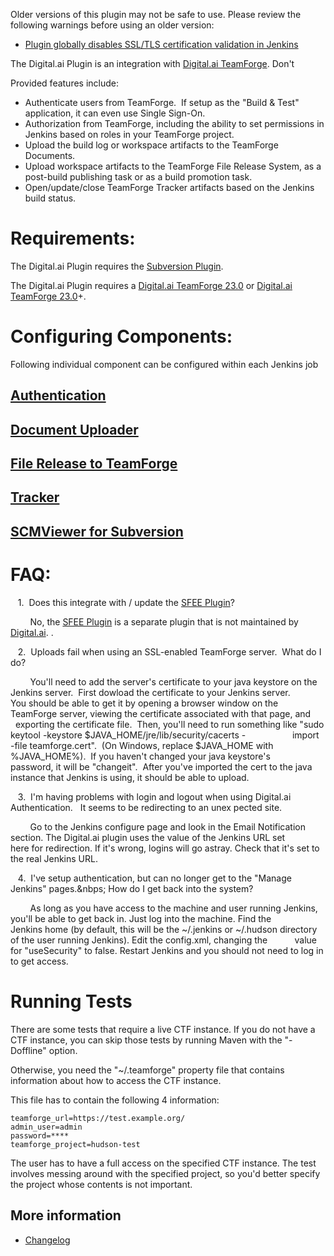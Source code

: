 Older versions of this plugin may not be safe to use. Please review the following warnings before using an older version:

-   [Plugin globally disables SSL/TLS certification validation in Jenkins](https://jenkins.io/security/advisory/2018-06-25/#SECURITY-941)

The Digital.ai Plugin is an integration with [Digital.ai TeamForge](https://digital.ai/products/teamforge/ "Digital.ai TeamForge"). Don't

Provided features include:

-   Authenticate users from TeamForge.  If setup as the "Build & Test" application, it can even use Single Sign-On.
-   Authorization from TeamForge, including the ability to set permissions in Jenkins based on roles in your TeamForge project.
-   Upload the build log or workspace artifacts to the TeamForge Documents.
-   Upload workspace artifacts to the TeamForge File Release System, as a post-build publishing task or as a build promotion task.
-   Open/update/close TeamForge Tracker artifacts based on the Jenkins build status.

# Requirements:

The Digital.ai Plugin requires the [Subversion Plugin](https://wiki.jenkins.io/display/JENKINS/Subversion+Plugin).

The Digital.ai Plugin requires a [Digital.ai TeamForge 23.0](https://docs.digital.ai/bundle/teamforge230/page/index.html "Digital.ai TeamForge 23.0") or
[Digital.ai TeamForge 23.0](https://docs.digital.ai/bundle/teamforge230/page/index.html "Digital.ai TeamForge 23.0")+.

# Configuring Components:

Following individual component can be configured within each Jenkins job

## [Authentication](https://github.com/jenkinsci/collabnet-plugin/blob/master/docs/AUTHENTICATION.md)

## [Document Uploader](https://github.com/jenkinsci/collabnet-plugin/blob/master/docs/DOCUMENTS.md)

## [File Release to TeamForge](https://github.com/jenkinsci/collabnet-plugin/blob/master/docs/FRS.md)

## [Tracker](https://github.com/jenkinsci/collabnet-plugin/blob/master/docs/TRACKER.md)

## [SCMViewer for Subversion](https://github.com/jenkinsci/collabnet-plugin/blob/master/docs/SCM.md)

# FAQ:

   1.  Does this integrate with / update the [SFEE Plugin](https://wiki.jenkins.io/display/JENKINS/SFEE+Plugin)?

        No, the [SFEE Plugin](https://wiki.jenkins.io/display/JENKINS/SFEE+Plugin) is a separate plugin that is not maintained by [Digital.ai](https://digital.ai/ "Digital.ai"). .

   2.  Uploads fail when using an SSL-enabled TeamForge server.  What do I do?

        You'll need to add the server's certificate to your java keystore on the Jenkins server.  First dowload the certificate to your Jenkins server.            You should be able to get it by opening a browser window on the TeamForge server, viewing the certificate associated with that page, and          exporting the certificate file.  Then, you'll need to run something like "sudo keytool -keystore $JAVA\_HOME/jre/lib/security/cacerts -                   import -file teamforge.cert".  (On Windows, replace $JAVA\_HOME with %JAVA\_HOME%).  If you haven't changed your java keystore's                    password, it will be "changeit".  After you've imported the cert to the java instance that Jenkins is using, it should be able to upload.

   3.  I'm having problems with login and logout when using Digital.ai Authentication.   It seems to be redirecting to an unex pected site.

        Go to the Jenkins configure page and look in the Email Notification section. The Digital.ai plugin uses the value of the Jenkins URL set                 here for redirection. If it's wrong, logins will go astray. Check that it's set to the real Jenkins URL. 

   4.  I've setup authentication, but can no longer get to the "Manage Jenkins" pages.&nbps; How do I get back into the system?

        As long as you have access to the machine and user running Jenkins, you'll be able to get back in. Just log into the machine. Find the                 Jenkins home (by default, this will be the \~/.jenkins or \~/.hudson directory of the user running Jenkins). Edit the config.xml, changing the           value for "useSecurity" to false. Restart Jenkins and you should not need to log in to get access.

# Running Tests

There are some tests that require a live CTF instance. If you do not have a CTF instance, you can skip those tests by running Maven with the "-Doffline" option.

Otherwise, you need the "~/.teamforge" property file that contains information about how to access the CTF instance.

This file has to contain the following 4 information:

```
teamforge_url=https://test.example.org/
admin_user=admin
password=****
teamforge_project=hudson-test
```

The user has to have a full access on the specified CTF instance. The test involves messing around with the specified project, so you'd better specify the project whose contents is not important.

## More information

* [Changelog](https://github.com/jenkinsci/collabnet-plugin/blob/master/CHANGELOG.md)
